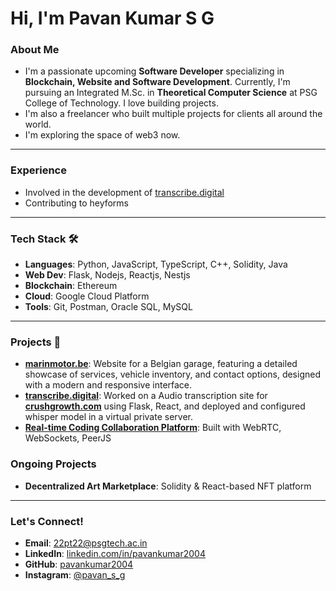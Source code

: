 # Hi, I'm Pavan Kumar S G 

### About Me
- I'm a passionate upcoming **Software Developer** specializing in **Blockchain, Website and Software Development**. Currently, I'm pursuing an Integrated M.Sc. in **Theoretical Computer Science** at PSG College of Technology. I love building projects.
- I'm also a freelancer who built multiple projects for clients all around the world.
- I'm exploring the space of web3 now.
---
### Experience 
- Involved in the development of [transcribe.digital](https://transcribe.digital/)
- Contributing to heyforms
---

### Tech Stack 🛠️
- **Languages**: Python, JavaScript, TypeScript, C++, Solidity, Java
- **Web Dev**: Flask, Nodejs, Reactjs, Nestjs
- **Blockchain**: Ethereum
- **Cloud**: Google Cloud Platform
- **Tools**: Git, Postman, Oracle SQL, MySQL

---

### Projects 🚀  
- **[marinmotor.be](https://marinmotor.be/)**: Website for a Belgian garage, featuring a detailed showcase of services, vehicle inventory, and contact options, designed with a modern and responsive interface.  
- **[transcribe.digital](https://transcribe.digital/)**: Worked on a Audio transcription site for **[crushgrowth.com](https://crushgrowth.com)** using Flask, React, and deployed and configured whisper model in a virtual private server.  
- **[Real-time Coding Collaboration Platform](https://github.com/pavankumar2004/livecoding)**: Built with WebRTC, WebSockets, PeerJS  

### Ongoing Projects
- **Decentralized Art Marketplace**: Solidity & React-based NFT platform

---

### Let's Connect!
- **Email**: [22pt22@psgtech.ac.in](mailto:22pt22@psgtech.ac.in)
- **LinkedIn**: [linkedin.com/in/pavankumar2004](https://www.linkedin.com/in/pavankumar-s-g/)
- **GitHub**: [pavankumar2004](https://github.com/pavankumar2004)
- **Instagram**: [@pavan_s_g](https://www.instagram.com/pavan_s_g/)


